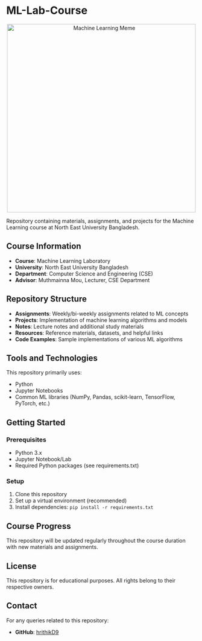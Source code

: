 # ML-Lab-Course

<div align="center">
  <img src="https://media.giphy.com/media/v1.Y2lkPTc5MGI3NjExcDJiZGptOTZzN2JnazJpbmZsMXF1MjB0bzl3MWFpZHdvbmU0MmtocCZlcD12MV9pbnRlcm5hbF9naWZfYnlfaWQmY3Q9Zw/3o6Zt6fzS6qYbHZ7yM/giphy.gif" alt="Machine Learning Meme" width="500"/>
</div>

Repository containing materials, assignments, and projects for the Machine Learning course at North East University Bangladesh.

## Course Information

- **Course**: Machine Learning Laboratory
- **University**: North East University Bangladesh
- **Department**: Computer Science and Engineering (CSE)
- **Advisor**: Muthmainna Mou, Lecturer, CSE Department

## Repository Structure

- **Assignments**: Weekly/bi-weekly assignments related to ML concepts
- **Projects**: Implementation of machine learning algorithms and models
- **Notes**: Lecture notes and additional study materials
- **Resources**: Reference materials, datasets, and helpful links
- **Code Examples**: Sample implementations of various ML algorithms

## Tools and Technologies

This repository primarily uses:
- Python
- Jupyter Notebooks
- Common ML libraries (NumPy, Pandas, scikit-learn, TensorFlow, PyTorch, etc.)

## Getting Started

### Prerequisites
- Python 3.x
- Jupyter Notebook/Lab
- Required Python packages (see requirements.txt)

### Setup
1. Clone this repository
2. Set up a virtual environment (recommended)
3. Install dependencies: `pip install -r requirements.txt`

## Course Progress

This repository will be updated regularly throughout the course duration with new materials and assignments.

## License

This repository is for educational purposes. All rights belong to their respective owners.

## Contact

For any queries related to this repository:
- **GitHub**: [hrithikD9](https://github.com/hrithikD9)
